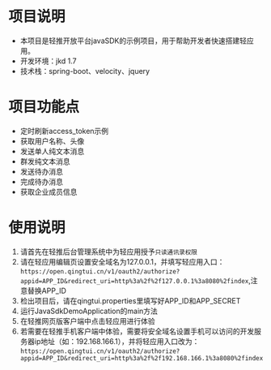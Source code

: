 # 项目说明
* 本项目是轻推开放平台javaSDK的示例项目，用于帮助开发者快速搭建轻应用。
* 开发环境：jkd 1.7
* 技术栈：spring-boot、velocity、jquery

# 项目功能点
* 定时刷新access_token示例
* 获取用户名称、头像
* 发送单人纯文本消息
* 群发纯文本消息
* 发送待办消息
* 完成待办消息
* 获取企业成员信息

# 使用说明
1. 请首先在轻推后台管理系统中为轻应用授予`只读通讯录权限`
2. 请在轻应用编辑页设置安全域名为127.0.0.1，并填写轻应用入口：`https://open.qingtui.cn/v1/oauth2/authorize?appid=APP_ID&redirect_uri=http%3a%2f%2f127.0.0.1%3a8080%2findex`,注意替换APP_ID
3. 检出项目后，请在qingtui.properties里填写好APP_ID和APP_SECRET
4. 运行JavaSdkDemoApplication的main方法
5. 在轻推网页版客户端中点击轻应用进行体验
6. 若需要在轻推手机客户端中体验，需要将安全域名设置手机可以访问的开发服务器ip地址（如：192.168.166.1），并将轻应用入口改为：
`https://open.qingtui.cn/v1/oauth2/authorize?appid=APP_ID&redirect_uri=http%3a%2f%2f192.168.166.1%3a8080%2findex`